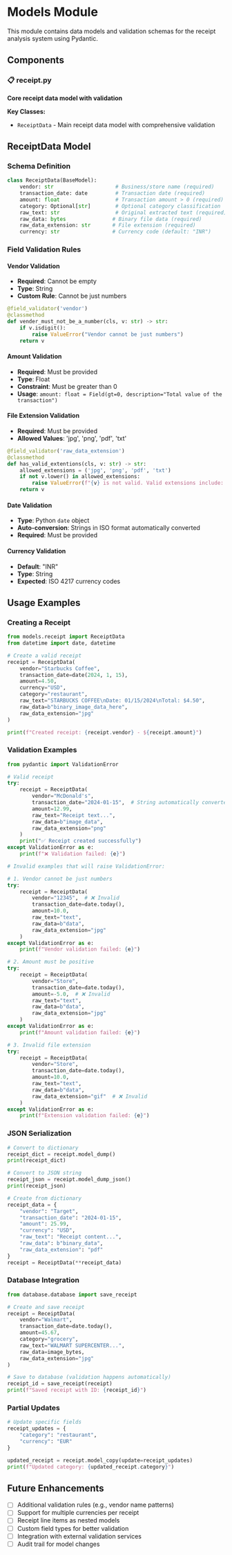# Models Module

This module contains data models and validation schemas for the receipt analysis system using Pydantic.

## Components

### 📋 receipt.py
**Core receipt data model with validation**

**Key Classes:**
- `ReceiptData` - Main receipt data model with comprehensive validation

## ReceiptData Model

### Schema Definition
```python
class ReceiptData(BaseModel):
    vendor: str                    # Business/store name (required)
    transaction_date: date         # Transaction date (required)
    amount: float                  # Transaction amount > 0 (required)
    category: Optional[str]        # Optional category classification
    raw_text: str                  # Original extracted text (required)
    raw_data: bytes               # Binary file data (required)
    raw_data_extension: str       # File extension (required)
    currency: str                 # Currency code (default: "INR")
```

### Field Validation Rules

#### Vendor Validation
- **Required**: Cannot be empty
- **Type**: String
- **Custom Rule**: Cannot be just numbers
```python
@field_validator('vendor')
@classmethod
def vender_must_not_be_a_number(cls, v: str) -> str:
    if v.isdigit():
        raise ValueError("Vendor cannot be just numbers")
    return v
```

#### Amount Validation
- **Required**: Must be provided
- **Type**: Float
- **Constraint**: Must be greater than 0
- **Usage**: `amount: float = Field(gt=0, description="Total value of the transaction")`

#### File Extension Validation
- **Required**: Must be provided
- **Allowed Values**: 'jpg', 'png', 'pdf', 'txt'
```python
@field_validator('raw_data_extension')
@classmethod
def has_valid_extentions(cls, v: str) -> str:
    allowed_extensions = ('jpg', 'png', 'pdf', 'txt')
    if not v.lower() in allowed_extensions:
        raise ValueError(f"{v} is not valid. Valid extensions include: {', '.join(allowed_extensions)}")
    return v
```

#### Date Validation
- **Type**: Python `date` object
- **Auto-conversion**: Strings in ISO format automatically converted
- **Required**: Must be provided

#### Currency Validation
- **Default**: "INR"
- **Type**: String
- **Expected**: ISO 4217 currency codes

## Usage Examples

### Creating a Receipt
```python
from models.receipt import ReceiptData
from datetime import date, datetime

# Create a valid receipt
receipt = ReceiptData(
    vendor="Starbucks Coffee",
    transaction_date=date(2024, 1, 15),
    amount=4.50,
    currency="USD",
    category="restaurant",
    raw_text="STARBUCKS COFFEE\nDate: 01/15/2024\nTotal: $4.50",
    raw_data=b"binary_image_data_here",
    raw_data_extension="jpg"
)

print(f"Created receipt: {receipt.vendor} - ${receipt.amount}")
```

### Validation Examples
```python
from pydantic import ValidationError

# Valid receipt
try:
    receipt = ReceiptData(
        vendor="McDonald's",
        transaction_date="2024-01-15",  # String automatically converted to date
        amount=12.99,
        raw_text="Receipt text...",
        raw_data=b"image_data",
        raw_data_extension="png"
    )
    print("✅ Receipt created successfully")
except ValidationError as e:
    print(f"❌ Validation failed: {e}")

# Invalid examples that will raise ValidationError:

# 1. Vendor cannot be just numbers
try:
    receipt = ReceiptData(
        vendor="12345",  # ❌ Invalid
        transaction_date=date.today(),
        amount=10.0,
        raw_text="text",
        raw_data=b"data",
        raw_data_extension="jpg"
    )
except ValidationError as e:
    print(f"Vendor validation failed: {e}")

# 2. Amount must be positive
try:
    receipt = ReceiptData(
        vendor="Store",
        transaction_date=date.today(),
        amount=-5.0,  # ❌ Invalid
        raw_text="text",
        raw_data=b"data",
        raw_data_extension="jpg"
    )
except ValidationError as e:
    print(f"Amount validation failed: {e}")

# 3. Invalid file extension
try:
    receipt = ReceiptData(
        vendor="Store",
        transaction_date=date.today(),
        amount=10.0,
        raw_text="text",
        raw_data=b"data",
        raw_data_extension="gif"  # ❌ Invalid
    )
except ValidationError as e:
    print(f"Extension validation failed: {e}")
```

### JSON Serialization
```python
# Convert to dictionary
receipt_dict = receipt.model_dump()
print(receipt_dict)

# Convert to JSON string
receipt_json = receipt.model_dump_json()
print(receipt_json)

# Create from dictionary
receipt_data = {
    "vendor": "Target",
    "transaction_date": "2024-01-15",
    "amount": 25.99,
    "currency": "USD",
    "raw_text": "Receipt content...",
    "raw_data": b"binary_data",
    "raw_data_extension": "pdf"
}
receipt = ReceiptData(**receipt_data)
```

### Database Integration
```python
from database.database import save_receipt

# Create and save receipt
receipt = ReceiptData(
    vendor="Walmart",
    transaction_date=date.today(),
    amount=45.67,
    category="grocery",
    raw_text="WALMART SUPERCENTER...",
    raw_data=image_bytes,
    raw_data_extension="jpg"
)

# Save to database (validation happens automatically)
receipt_id = save_receipt(receipt)
print(f"Saved receipt with ID: {receipt_id}")
```

### Partial Updates
```python
# Update specific fields
receipt_updates = {
    "category": "restaurant",
    "currency": "EUR"
}

updated_receipt = receipt.model_copy(update=receipt_updates)
print(f"Updated category: {updated_receipt.category}")
```


## Future Enhancements

- [ ] Additional validation rules (e.g., vendor name patterns)
- [ ] Support for multiple currencies per receipt
- [ ] Receipt line items as nested models
- [ ] Custom field types for better validation
- [ ] Integration with external validation services
- [ ] Audit trail for model changes